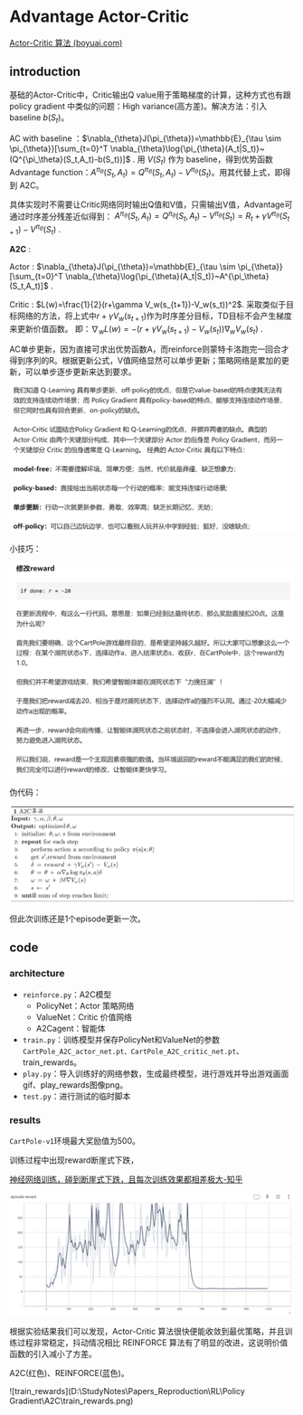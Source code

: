 # Advantage Actor-Critic

[Actor-Critic 算法 (boyuai.com)](https://hrl.boyuai.com/chapter/2/actor-critic算法)

## introduction

基础的Actor-Critic中，Critic输出Q value用于策略梯度的计算，这种方式也有跟 policy gradient 中类似的问题：High variance(高方差)。解决方法：引入baseline $b(S_t)$。

AC with baseline ：$\nabla_{\theta}J(\pi_{\theta})=\mathbb{E}_{\tau \sim \pi_{\theta}}[\sum_{t=0}^T \nabla_{\theta}\log{\pi_{\theta}(A_t|S_t)}~(Q^{\pi_\theta}(S_t,A_t)-b(S_t))]$ .
 用 $V(S_t)$ 作为 baseline，得到优势函数Advantage function：$A^{\pi_\theta}(S_t,A_t)=Q^{\pi_\theta}(S_t,A_t)-V^{\pi_\theta}(S_t)$。用其代替上式，即得到 A2C。

具体实现时不需要让Critic网络同时输出Q值和V值，只需输出V值，Advantage可通过时序差分残差近似得到：
$A^{\pi_\theta}(S_t,A_t)=Q^{\pi_\theta}(S_t,A_t)-V^{\pi_\theta}(S_t)=R_t+\gamma V^{\pi_\theta}(S_{t+1})-V^{\pi_\theta}(S_t)$ .

**A2C** :

Actor : $\nabla_{\theta}J(\pi_{\theta})=\mathbb{E}_{\tau \sim \pi_{\theta}}[\sum_{t=0}^T \nabla_{\theta}\log{\pi_{\theta}(A_t|S_t)}~A^{\pi_\theta}(S_t,A_t)]$ .

Critic : $L(w)=\frac{1}{2}(r+\gamma V_w(s_{t+1})-V_w(s_t))^2$.
采取类似于目标网络的方法，将上式中$r+\gamma V_w(s_{t+1})$作为时序差分目标，TD目标不会产生梯度来更新价值函数。
即：$\nabla_wL(w)=-(r+\gamma V_w(s_{t+1})-V_w(s_t))\nabla_wV_w(s_t)$ .



AC单步更新，因为直接可求出优势函数A，而reinforce则蒙特卡洛跑完一回合才得到序列的R。根据更新公式，V值网络显然可以单步更新；策略网络是累加的更新，可以单步逐步更新来达到要求。

![p1](.\p1.png)

小技巧：

![p2](.\p2.png)

伪代码：

![img](.\algorithm.png)

但此次训练还是1个episode更新一次。

## code

### architecture

- `reinforce.py`：A2C模型
  - PolicyNet：Actor 策略网络
  - ValueNet：Critic 价值网络
  - A2Cagent：智能体
- `train.py`：训练模型并保存PolicyNet和ValueNet的参数`CartPole_A2C_actor_net.pt、CartPole_A2C_critic_net.pt`、train_rewards。
- `play.py`：导入训练好的网络参数，生成最终模型，进行游戏并导出游戏画面gif、play_rewards图像png。
- `test.py`：进行测试的临时脚本



### results

`CartPole-v1`环境最大奖励值为500。

训练过程中出现reward断崖式下跌，

[神经网络训练，碰到断崖式下跌，且每次训练效果都相差极大-知乎](https://www.zhihu.com/question/61076394/answer/183685893)

![failed](.\failed.png)

根据实验结果我们可以发现，Actor-Critic 算法很快便能收敛到最优策略，并且训练过程非常稳定，抖动情况相比 REINFORCE 算法有了明显的改进，这说明价值函数的引入减小了方差。

A2C(红色)、REINFORCE(蓝色)。

![train_rewards](D:\StudyNotes\Papers_Reproduction\RL\Policy Gradient\A2C\train_rewards.png)